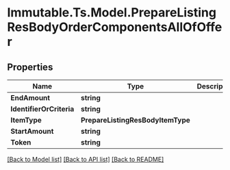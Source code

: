 # Immutable.Ts.Model.PrepareListingResBodyOrderComponentsAllOfOffer

## Properties

Name | Type | Description | Notes
------------ | ------------- | ------------- | -------------
**EndAmount** | **string** |  | [optional] 
**IdentifierOrCriteria** | **string** |  | [optional] 
**ItemType** | **PrepareListingResBodyItemType** |  | [optional] 
**StartAmount** | **string** |  | [optional] 
**Token** | **string** |  | [optional] 

[[Back to Model list]](../README.md#documentation-for-models) [[Back to API list]](../README.md#documentation-for-api-endpoints) [[Back to README]](../README.md)

